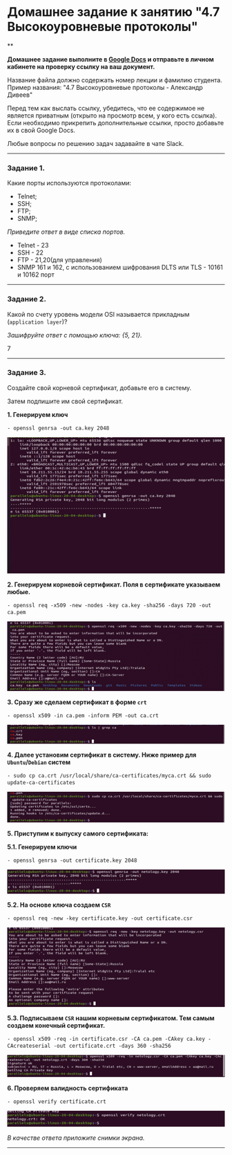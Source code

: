 # Домашнее задание к занятию "4.7 Высокоуровневые протоколы"

**

**Домашнее задание выполните в [Google Docs](https://docs.google.com/) и отправьте в личном кабинете на проверку ссылку на ваш документ.**

Название файла должно содержать номер лекции и фамилию студента. Пример названия: "4.7 Высокоуровневые протоколы - Александр Дивеев"

Перед тем как выслать ссылку, убедитесь, что ее содержимое не является приватным (открыто на просмотр всем, у кого есть ссылка). Если необходимо прикрепить дополнительные ссылки, просто добавьте их в свой Google Docs.

Любые вопросы по решению задач задавайте в чате Slack.

------

### Задание 1.

Какие порты используются протоколами:
- Telnet;
- SSH;
- FTP;
- SNMP;

*Приведите ответ в виде списка портов.*
- Telnet - 23
- SSH - 22
- FTP - 21,20(для управления)
- SNMP 161 и 162, с использованием шифрования DLTS или TLS - 10161 и 10162 порт
------

### Задание 2.

Какой по счету уровень модели OSI называется прикладным (`application layer`)?

*Зашифруйте ответ с помощью ключа: {5, 21}.*

7

------

### Задание 3.

Создайте свой корневой сертификат, добавьте его в систему. 

Затем подпишите им свой сертификат.

**1. Генерируем ключ**

```
- openssl genrsa -out ca.key 2048
```

![alt tag](https://github.com/avo1yanskiy/slin-homeworks/blob/main/image/4.7/1.PNG "1")

**2. Генерируем корневой сертификат. Поля в сертификате указываем любые.**

```
- openssl req -x509 -new -nodes -key ca.key -sha256 -days 720 -out ca.pem
```
![alt tag](https://github.com/avo1yanskiy/slin-homeworks/blob/main/image/4.7/2.PNG "2")

**3. Сразу же сделаем сертификат в форме `crt`**

```
- openssl x509 -in ca.pem -inform PEM -out ca.crt
```
![alt tag](https://github.com/avo1yanskiy/slin-homeworks/blob/main/image/4.7/3.PNG "3")

**4. Далее установим сертификат в систему. Ниже пример для `Ubuntu`/`Debian` систем**

```
- sudo cp ca.crt /usr/local/share/ca-certificates/myca.crt && sudo update-ca-certificates
```
![alt tag](https://github.com/avo1yanskiy/slin-homeworks/blob/main/image/4.7/4.PNG "4")

**5. Приступим к выпуску самого сертификата:**

**5.1. Генерируем ключи**

```
- openssl genrsa -out certificate.key 2048
```
![alt tag](https://github.com/avo1yanskiy/slin-homeworks/blob/main/image/4.7/5.PNG "5")

**5.2. На основе ключа создаем `CSR`**

```
- openssl req -new -key certificate.key -out certificate.csr
```
![alt tag](https://github.com/avo1yanskiy/slin-homeworks/blob/main/image/4.7/6.PNG "6")

**5.3. Подписываем `CSR` нашим корневым сертификатом. Тем самым создаем конечный сертификат.**

```
- openssl x509 -req -in certificate.csr -CA ca.pem -CAkey ca.key -CAcreateserial -out certificate.crt -days 360 -sha256
```
![alt tag](https://github.com/avo1yanskiy/slin-homeworks/blob/main/image/4.7/7.PNG "7")

**6. Проверяем валидность сертификата**

```
- openssl verify certificate.crt
```

![alt tag](https://github.com/avo1yanskiy/slin-homeworks/blob/main/image/4.7/8.PNG "8")

*В качестве ответа приложите снимки экрана.*

------